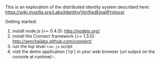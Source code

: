 This is an exploration of the distributed identity system described here:
https://wiki.mozilla.org/Labs/Identity/VerifiedEmailProtocol

Getting started:

1. install node.js (>= 0.4.5): http://nodejs.org/
2. install the Connect framework (>= 1.3.0): http://senchalabs.github.com/connect/
3. run the top level `run.js` script
4. visit the demo application ('rp') in your web browser (url output on the console at runtime)␁
